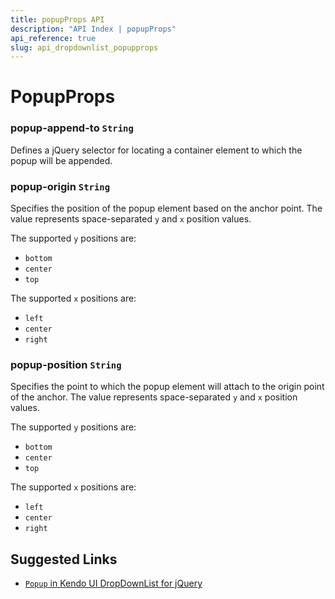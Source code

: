 ```yaml
---
title: popupProps API
description: "API Index | popupProps"
api_reference: true
slug: api_dropdownlist_popupprops
---
```


# PopupProps

### popup-append-to `String`

Defines a jQuery selector for locating a container element to which the popup will be appended.

### popup-origin `String`

Specifies the position of the popup element based on the anchor point. The value represents space-separated `y` and `x` position values.

The supported `y` positions are:

* `bottom`
* `center`
* `top`

The supported `x` positions are:

* `left`
* `center`
* `right`

### popup-position `String`

Specifies the point to which the popup element will attach to the origin point of the anchor. The value represents space-separated `y` and `x` position values.

The supported `y` positions are:

* `bottom`
* `center`
* `top`

The supported `x` positions are:

* `left`
* `center`
* `right`

## Suggested Links

* [`Popup` in Kendo UI DropDownList for jQuery](https://docs.telerik.com/kendo-ui/api/javascript/ui/dropdownlist/configuration/popup)
